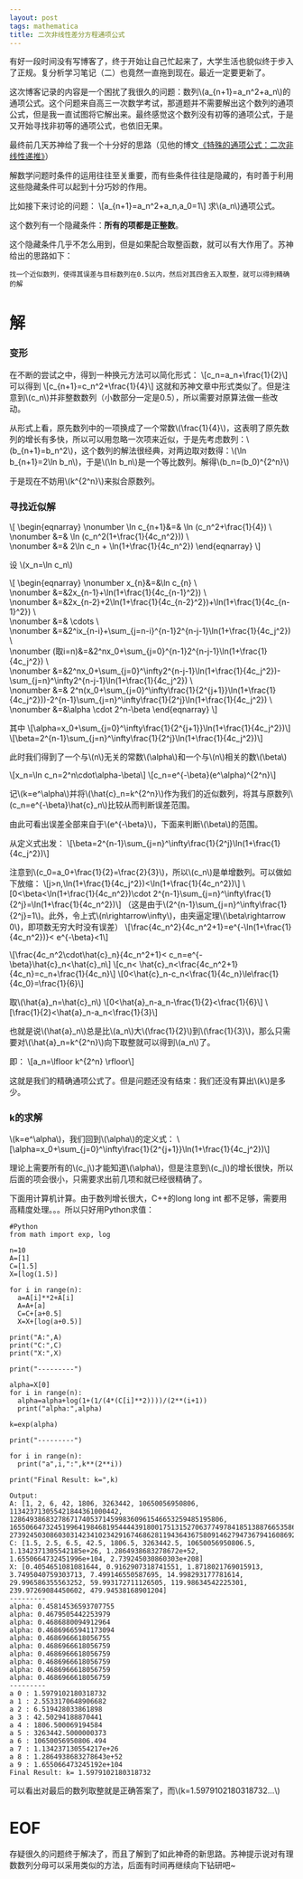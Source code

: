 ```yaml
---
layout: post
tags: mathematica
title: 二次非线性差分方程通项公式
---
```


有好一段时间没有写博客了，终于开始让自己忙起来了，大学生活也貌似终于步入了正规。复分析学习笔记（二）也竟然一直拖到现在。最近一定要更新了。

这次博客记录的内容是一个困扰了我很久的问题：数列\\(a_{n+1}=a_n^2+a_n\\)的通项公式。这个问题来自高三一次数学考试，那道题并不需要解出这个数列的通项公式，但是我一直试图将它解出来。最终感觉这个数列没有初等的通项公式，于是又开始寻找非初等的通项公式，也依旧无果。

最终前几天苏神给了我一个十分好的思路（见他的博文[《特殊的通项公式：二次非线性递推》](http://spaces.ac.cn/archives/3064/)）

解数学问题时条件的运用往往至关重要，而有些条件往往是隐藏的，有时善于利用这些隐藏条件可以起到十分巧妙的作用。

比如接下来讨论的问题：
\\[a_{n+1}=a_n^2+a_n,a_0=1\\]
求\\(a_n\\)通项公式。

这个数列有一个隐藏条件：**所有的项都是正整数**。

这个隐藏条件几乎不怎么用到，但是如果配合取整函数，就可以有大作用了。苏神给出的思路如下：

```
找一个近似数列，使得其误差与目标数列在0.5以内，然后对其四舍五入取整，就可以得到精确的解
```

# 解

### 变形

在不断的尝试之中，得到一种换元方法可以简化形式：
\\[c_n=a_n+\frac{1}{2}\\]
可以得到
\\[c_{n+1}=c_n^2+\frac{1}{4}\\]
这就和苏神文章中形式类似了。但是注意到\\(c_n\\)并非整数数列（小数部分一定是0.5），所以需要对原算法做一些改动。

从形式上看，原先数列中的一项换成了一个常数\\(\frac{1}{4}\\)，这表明了原先数列的增长有多快，所以可以用忽略一次项来近似，于是先考虑数列：\\(b_{n+1}=b_n^2\\)，这个数列的解法很经典，对两边取对数得：\\(\ln b_{n+1}=2\ln b_n\\)，于是\\(\ln b_n\\)是一个等比数列。解得\\(b_n=(b_0)^{2^n}\\)

于是现在不妨用\\(k^{2^n}\\)来拟合原数列。

### 寻找近似解

\\[
\begin{eqnarray}
\nonumber \ln c_{n+1}&=& \ln (c_n^2+\frac{1}{4}) \\\
\nonumber &=& \ln (c_n^2(1+\frac{1}{4c_n^2})) \\\
\nonumber &=& 2\ln c_n + \ln(1+\frac{1}{4c_n^2})
\end{eqnarray}
\\]

设 \\(x_n=\ln c_n\\)

\\[
\begin{eqnarray}
\nonumber x_{n}&=&\ln c_{n} \\\
\nonumber &=&2x_{n-1}+\ln(1+\frac{1}{4c_{n-1}^2}) \\\
\nonumber &=&2x_{n-2}+2\ln(1+\frac{1}{4c_{n-2}^2})+\ln(1+\frac{1}{4c_{n-1}^2}) \\\
\nonumber &=& \cdots \\\
\nonumber &=&2^ix_{n-i}+\sum_{j=n-i}^{n-1}2^{n-j-1}\ln(1+\frac{1}{4c_j^2}) \\\
\nonumber (取i=n)&=&2^nx_0+\sum_{j=0}^{n-1}2^{n-j-1}\ln(1+\frac{1}{4c_j^2}) \\\
\nonumber &=&2^nx_0+\sum_{j=0}^\infty2^{n-j-1}\ln(1+\frac{1}{4c_j^2})-\sum_{j=n}^\infty2^{n-j-1}\ln(1+\frac{1}{4c_j^2}) \\\
\nonumber &=& 2^n(x_0+\sum_{j=0}^\infty\frac{1}{2^{j+1}}\ln(1+\frac{1}{4c_j^2}))-2^{n-1}\sum_{j=n}^\infty\frac{1}{2^j}\ln(1+\frac{1}{4c_j^2}) \\\
\nonumber &=&\alpha \cdot 2^n-\beta
\end{eqnarray}
\\]

其中
\\[\alpha=x_0+\sum_{j=0}^\infty\frac{1}{2^{j+1}}\ln(1+\frac{1}{4c_j^2})\\]
\\[\beta=2^{n-1}\sum_{j=n}^\infty\frac{1}{2^j}\ln(1+\frac{1}{4c_j^2})\\]

此时我们得到了一个与\\(n\\)无关的常数\\(\alpha\\)和一个与\\(n\\)相关的数\\(\beta\\)

\\[x_n=\ln c_n=2^n\cdot\alpha-\beta\\]
\\[c_n=e^{-\beta}(e^\alpha)^{2^n}\\]

记\\(k=e^\alpha\\)并将\\(\hat{c}_n=k^{2^n}\\)作为我们的近似数列，将其与原数列\\(c_n=e^{-\beta}\hat{c}_n\\)比较从而判断误差范围。

由此可看出误差全部来自于\\(e^{-\beta}\\)，下面来判断\\(\beta\\)的范围。

从定义式出发：
\\[\beta=2^{n-1}\sum_{j=n}^\infty\frac{1}{2^j}\ln(1+\frac{1}{4c_j^2})\\]

注意到\\(c_0=a_0+\frac{1}{2}=\frac{2}{3}\\)，所以\\(c_n\\)是单增数列。可以做如下放缩：
 \\[j>n,\ln(1+\frac{1}{4c_j^2})<\ln(1+\frac{1}{4c_n^2})\\]
 \\[0<\beta<\ln(1+\frac{1}{4c_n^2})\cdot 2^{n-1}\sum_{j=n}^\infty\frac{1}{2^j}=\ln(1+\frac{1}{4c_n^2})\\]
（这是由于\\(2^{n-1}\sum_{j=n}^\infty\frac{1}{2^j}=1\\)。此外，令上式\\(n\rightarrow\infty\\)，由夹逼定理\\(\beta\rightarrow 0\\)，即项数无穷大时没有误差）
\\[\frac{4c_n^2}{4c_n^2+1}=e^{-\ln(1+\frac{1}{4c_n^2})}< e^{-\beta}<1\\]

\\[\frac{4c_n^2\cdot\hat{c}_n}{4c_n^2+1}< c_n=e^{-\beta}\hat{c}_n<\hat{c}_n\\]
\\[c_n< \hat{c}_n<\frac{4c_n^2+1}{4c_n}=c_n+\frac{1}{4c_n}\\]
\\[0<\hat{c}_n-c_n<\frac{1}{4c_n}\le\frac{1}{4c_0}=\frac{1}{6}\\]

取\\(\hat{a}_n=\hat{c}_n\\)
\\[0<\hat{a}_n-a_n-\frac{1}{2}<\frac{1}{6}\\]
\\[\frac{1}{2}<\hat{a}_n-a_n<\frac{1}{3}\\]

也就是说\\(\hat{a}_n\\)总是比\\(a_n\\)大\\(\frac{1}{2}\\)到\\(\frac{1}{3}\\)，那么只需要对\\(\hat{a}_n=k^{2^n}\\)向下取整就可以得到\\(a_n\\)了。

即：
\\[a_n=\lfloor k^{2^n} \rfloor\\]

这就是我们的精确通项公式了。但是问题还没有结束：我们还没有算出\\(k\\)是多少。

### k的求解

\\(k=e^\alpha\\)，我们回到\\(\alpha\\)的定义式：
\\[\alpha=x_0+\sum_{j=0}^\infty\frac{1}{2^{j+1}}\ln(1+\frac{1}{4c_j^2})\\]

理论上需要所有的\\(c_j\\)才能知道\\(\alpha\\)，但是注意到\\(c_j\\)的增长很快，所以后面的项会很小，只需要求出前几项和就已经很精确了。

下面用计算机计算。由于数列增长很大，C++的long long int 都不足够，需要用高精度处理。。。所以只好用Python求值：

```
#Python
from math import exp, log

n=10
A=[1]
C=[1.5]
X=[log(1.5)]

for i in range(n):
  a=A[i]**2+A[i]
  A=A+[a]
  C=C+[a+0.5]
  X=X+[log(a+0.5)]

print("A:",A)
print("C:",C)
print("X:",X)

print("---------")

alpha=X[0]
for i in range(n):
  alpha=alpha+log(1+(1/(4*(C[i]**2))))/(2**(i+1))
  print("alpha:",alpha)

k=exp(alpha)

print("---------")

for i in range(n):
  print("a",i,":",k**(2**i))
  
print("Final Result: k=",k)
```

```
Output:
A: [1, 2, 6, 42, 1806, 3263442, 10650056950806, 113423713055421844361000442, 12864938683278671740537145998360961546653259485195806, 165506647324519964198468195444439180017513152706377497841851388766535868639572406808911988131737645185442, 27392450308603031423410234291674686281194364367580914627947367941608692026226993634332118404582438634929548737283992369758487974306317730580753883429460344956410077034761330476016739454649828385541500213920806]
C: [1.5, 2.5, 6.5, 42.5, 1806.5, 3263442.5, 10650056950806.5, 1.1342371305542185e+26, 1.2864938683278672e+52, 1.6550664732451996e+104, 2.739245030860303e+208]
X: [0.4054651081081644, 0.9162907318741551, 1.8718021769015913, 3.7495040759303713, 7.499146550587695, 14.998293177781614, 29.996586355563252, 59.993172711126505, 119.98634542225301, 239.97269084450602, 479.94538168901204]
---------
alpha: 0.45814536593707755
alpha: 0.4679505442253979
alpha: 0.4686880094912964
alpha: 0.46869665941173094
alpha: 0.4686966618056755
alpha: 0.4686966618056759
alpha: 0.4686966618056759
alpha: 0.4686966618056759
alpha: 0.4686966618056759
alpha: 0.4686966618056759
---------
a 0 : 1.5979102180318732
a 1 : 2.5533170648906682
a 2 : 6.519428033861898
a 3 : 42.50294188870441
a 4 : 1806.500069194584
a 5 : 3263442.5000000373
a 6 : 10650056950806.494
a 7 : 1.134237130554217e+26
a 8 : 1.2864938683278643e+52
a 9 : 1.655066473245192e+104
Final Result: k= 1.5979102180318732
```

可以看出对最后的数列取整就是正确答案了，而\\(k=1.5979102180318732...\\)

# EOF

存疑很久的问题终于解决了，而且了解到了如此神奇的新思路。苏神提示说对有理数数列分母可以采用类似的方法，后面有时间再继续向下钻研吧~

